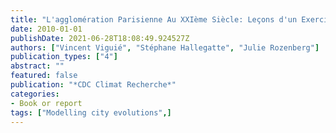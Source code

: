 ```yaml
---
title: "L'agglomération Parisienne Au XXIème Siècle: Leçons d'un Exercice de Prospective"
date: 2010-01-01
publishDate: 2021-06-28T18:08:49.924527Z
authors: ["Vincent Viguié", "Stéphane Hallegatte", "Julie Rozenberg"]
publication_types: ["4"]
abstract: ""
featured: false
publication: "*CDC Climat Recherche*"
categories:
- Book or report
tags: ["Modelling city evolutions",]
---
```


